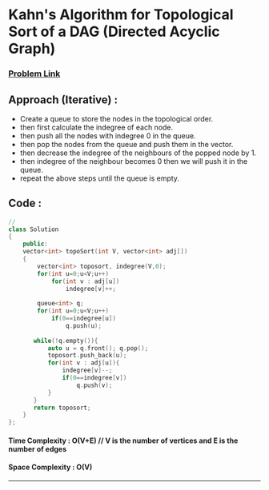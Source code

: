 # Kahn's Algorithm for Topological Sort of a DAG (Directed Acyclic Graph)
### [Problem Link](https://practice.geeksforgeeks.org/problems/topological-sort/1)

## Approach (Iterative) : 
* Create a queue to store the nodes in the topological order.
* then first calculate the indegree of each node.
* then push all the nodes with indegree 0 in the queue.
* then pop the nodes from the queue and push them in the vector.
* then decrease the indegree of the neighbours of the popped node by 1.
* then indegree of the neighbour becomes 0 then we will push it in the queue.
* repeat the above steps until the queue is empty.

## Code : 
```cpp
// 
class Solution
{
	public:
	vector<int> topoSort(int V, vector<int> adj[]) 
	{
	    vector<int> toposort, indegree(V,0);
	    for(int u=0;u<V;u++)
	        for(int v : adj[u])
	            indegree[v]++;
	    
	    queue<int> q;
	    for(int u=0;u<V;u++)
	        if(0==indegree[u])
	            q.push(u);
	            
	   while(!q.empty()){
	       auto u = q.front(); q.pop();
	       toposort.push_back(u);
	       for(int v : adj[u]){
	           indegree[v]--;
	           if(0==indegree[v])
	               q.push(v);
	       }
	   }
	   return toposort;
	}
};
```

#### Time Complexity : O(V+E) // V is the number of vertices and E is the number of edges
#### Space Complexity : O(V)

---

<!-- # Related Problems

### 1. LeetCode: Name ( [Try It]() )
### 1. GFG: Name ( [Try It]() ) -->
